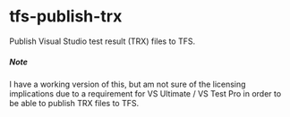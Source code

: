 # tfs-publish-trx
Publish Visual Studio test result (TRX) files to TFS.

##### Note
I have a working version of this, but am not sure of the licensing implications due to a requirement for VS Ultimate / VS Test Pro in order to be able to publish TRX files to TFS.
